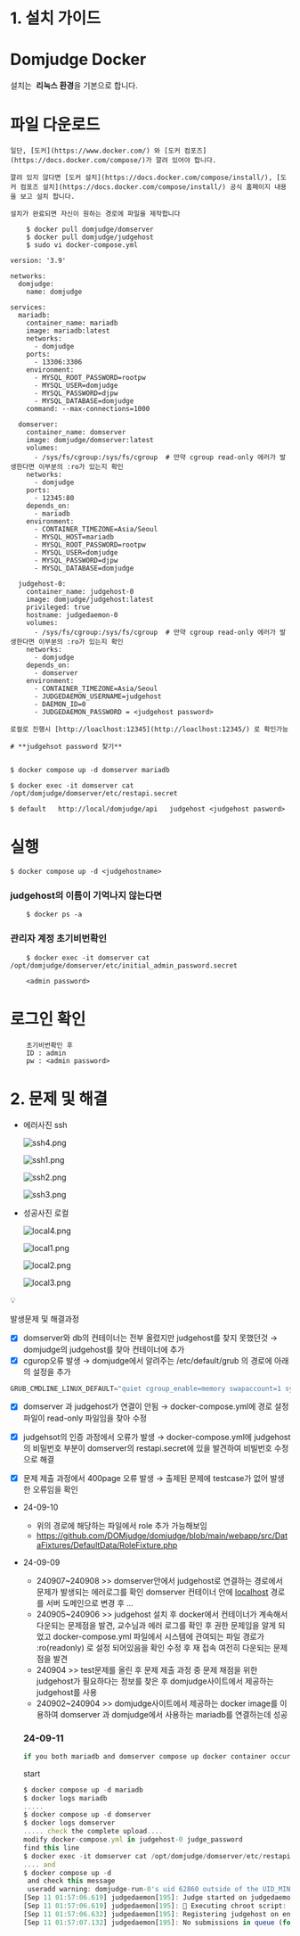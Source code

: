 
# 1. 설치 가이드


# **Domjudge Docker**
설치는  **리눅스 환경**을 기본으로 합니다.
# **파일 다운로드**
    
    일단, [도커](https://www.docker.com/) 와 [도커 컴포즈](https://docs.docker.com/compose/)가 깔려 있어야 합니다.
    
    깔려 있지 않다면 [도커 설치](https://docs.docker.com/compose/install/), [도커 컴포즈 설치](https://docs.docker.com/compose/install/) 공식 홈페이지 내용을 보고 설치 합니다.
    
    설치가 완료되면 자신이 원하는 경로에 파일을 제작합니다
    
```
    $ docker pull domjudge/domserver
    $ docker pull domjudge/judgehost
    $ sudo vi docker-compose.yml
```
    version: '3.9'
    
    networks:
      domjudge:
        name: domjudge
    
    services:
      mariadb:
        container_name: mariadb
        image: mariadb:latest
        networks:
          - domjudge
        ports:
          - 13306:3306
        environment:
          - MYSQL_ROOT_PASSWORD=rootpw
          - MYSQL_USER=domjudge
          - MYSQL_PASSWORD=djpw
          - MYSQL_DATABASE=domjudge
        command: --max-connections=1000
    
      domserver:
        container_name: domserver
        image: domjudge/domserver:latest
        volumes:
          - /sys/fs/cgroup:/sys/fs/cgroup  # 만약 cgroup read-only 에러가 발생한다면 이부분의 :ro가 있는지 확인
        networks:
          - domjudge
        ports:
          - 12345:80
        depends_on:
          - mariadb
        environment:
          - CONTAINER_TIMEZONE=Asia/Seoul
          - MYSQL_HOST=mariadb
          - MYSQL_ROOT_PASSWORD=rootpw
          - MYSQL_USER=domjudge
          - MYSQL_PASSWORD=djpw
          - MYSQL_DATABASE=domjudge
    
      judgehost-0:
        container_name: judgehost-0
        image: domjudge/judgehost:latest
        privileged: true
        hostname: judgedaemon-0
        volumes:
          - /sys/fs/cgroup:/sys/fs/cgroup  # 만약 cgroup read-only 에러가 발생한다면 이부분의 :ro가 있는지 확인
        networks:
          - domjudge
        depends_on:
          - domserver
        environment:
          - CONTAINER_TIMEZONE=Asia/Seoul
          - JUDGEDAEMON_USERNAME=judgehost
          - DAEMON_ID=0
          - JUDGEDAEMON_PASSWORD = <judgehost password>
```
로컬로 진행시 [http://loaclhost:12345](http://loaclhost:12345/) 로 확인가능
    
# **judgehsot password 찾기**
    
```
    $ docker compose up -d domserver mariadb
    
    $ docker exec -it domserver cat /opt/domjudge/domserver/etc/restapi.secret
    
    $ default	http://local/domjudge/api	judgehost <judgehost pasword>
# **실행**
    

    $ docker compose up -d <judgehostname>
    
### **judgehost의 이름이 기억나지 않는다면**

```
    $ docker ps -a
```

### **관리자 계정 초기비번확인**
    
```
    $ docker exec -it domserver cat /opt/domjudge/domserver/etc/initial_admin_password.secret
    
    <admin password>
```
    
# **로그인 확인**
    
```
    초기비번확인 후
    ID : admin
    pw : <admin password>
```
    

# 2. 문제 및 해결

- 에러사진 ssh
    
    ![ssh4.png](https://prod-files-secure.s3.us-west-2.amazonaws.com/e0045713-8254-4a99-8133-738edc1c294c/6f0d36a1-10ac-4f72-95d5-67e3f0a99f81/ssh4.png)
    
    ![ssh1.png](https://prod-files-secure.s3.us-west-2.amazonaws.com/e0045713-8254-4a99-8133-738edc1c294c/54b136b8-556a-4e29-acfd-e265997addfd/ssh1.png)
    
    ![ssh2.png](https://prod-files-secure.s3.us-west-2.amazonaws.com/e0045713-8254-4a99-8133-738edc1c294c/893f6fed-ef03-4e5b-84f2-a001aea5386d/ssh2.png)
    
    ![ssh3.png](https://prod-files-secure.s3.us-west-2.amazonaws.com/e0045713-8254-4a99-8133-738edc1c294c/82a7b80d-2945-4a2e-bd69-191b172fe049/ssh3.png)
    

- 성공사진 로컬
    
    ![local4.png](https://prod-files-secure.s3.us-west-2.amazonaws.com/e0045713-8254-4a99-8133-738edc1c294c/237d7124-1f8e-44a1-9b84-e2c1fc1ca18e/local4.png)
    
    ![local1.png](https://prod-files-secure.s3.us-west-2.amazonaws.com/e0045713-8254-4a99-8133-738edc1c294c/12bf67df-0aba-4b41-abfb-b97778682d6a/local1.png)
    
    ![local2.png](https://prod-files-secure.s3.us-west-2.amazonaws.com/e0045713-8254-4a99-8133-738edc1c294c/f381a7bd-17e7-47e4-b2b7-2d4e6e29c14b/local2.png)
    
    ![local3.png](https://prod-files-secure.s3.us-west-2.amazonaws.com/e0045713-8254-4a99-8133-738edc1c294c/72b61e94-1863-43ae-a566-ccae4ad8b28d/local3.png)
    

<aside>
💡

발생문제 및 해결과정

- [x]  domserver와 db의 컨테이너는 전부 올렸지만 judgehost를 찾지 못했던것 → domjudge의 judgehost를 찾아 컨테이너에 추가
- [x]  cgurop오류 발생 → domjudge에서 알려주는 /etc/default/grub 의 경로에  아래의 설정을 추가

```jsx
GRUB_CMDLINE_LINUX_DEFAULT="quiet cgroup_enable=memory swapaccount=1 systemd.unified_cgroup_hierarchy=0"
```

- [x]  domserver 과 judgehost가 연결이 안됨 → docker-compose.yml에 경로 설정 파일이 read-only 파일임을 찾아 수정
- [x]  judgehsot의 인증 과정에서 오류가 발생 → docker-compose.yml에 judgehost의 비밀번호 부분이 domserver의 restapi.secret에 있을 발견하여 비빌번호 수정으로  해결
- [x]  문제 제출 과정에서 400page 오류 발생 → 출제된 문제에 testcase가 없어 발생한 오류임을 확인

 

</aside>

- 24-09-10
    - 위의 경로에 해당하는 파일에서 role 추가 가능해보임
    - https://github.com/DOMjudge/domjudge/blob/main/webapp/src/DataFixtures/DefaultData/RoleFixture.php
- 24-09-09
    - 240907~240908 >> domserver안에서 judgehost로 연결하는 경로에서 문제가 발생되는 에러로그를 확인 domserver 컨테이너 안에  [localhost](http://localhost) 경로를 서버 도메인으로 변경  후 …
    - 240905~240906 >> judgehost 설치 후 docker에서 컨테이너가 계속해서 다운되는 문제점을 발견, 교수님과 에러 로그를 확인 후 권한 문제임을 알게 되었고 docker-compose.yml 파일에서 시스템에 관여되는 파일 경로가 :ro(readonly) 로 설정 되어있음을 확인 수정 후 재 접속 여전히 다운되는 문제점을 발견
    - 240904 >> test문제를 올린 후 문제 제출 과정 중 문제 채점을 위한 judgehost가 필요하다는 정보를 찾은 후 domjudge사이트에서 제공하는 judgehost를 사용
    - 240902~240904 >> domjudge사이트에서 제공하는 docker image를 이용하여 domserver 과 domjudge에서 사용하는 mariadb를 연결하는데 성공
    
    ### 24-09-11
    
    ```bash
    if you both mariadb and domserver compose up docker container occured error you can tried //분리 해서 해보세요
    ```
    
    start
    
    ```jsx
    $ docker compose up -d mariadb 
    $ docker logs mariadb
    .....
    $ docker compose up -d domserver
    $ docker logs domserver
    ..... check the complete upload....
    modify docker-compose.yml in judgehost-0 judge_password
    find this line
    $ docker exec -it domserver cat /opt/domjudge/domserver/etc/restapi.secret
    .... and
    $ docker compose up -d
     and check this message
     useradd warning: domjudge-run-0's uid 62860 outside of the UID_MIN 1000 and UID_MAX 60000 range.
    [Sep 11 01:57:06.619] judgedaemon[195]: Judge started on judgedaemon-0-0 [DOMjudge/8.2.3]
    [Sep 11 01:57:06.619] judgedaemon[195]: 🔏 Executing chroot script: 'chroot-startstop.sh check'
    [Sep 11 01:57:06.632] judgedaemon[195]: Registering judgehost on endpoint default: http://domserver/api/v4
    [Sep 11 01:57:07.132] judgedaemon[195]: No submissions in queue (for endpoint default), waiting...
    ```
